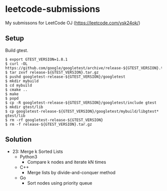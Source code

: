 leetcode-submissions
===

My submissons for LeetCode OJ (https://leetcode.com/ysk24ok/)

## Setup

Build gtest.

```console
$ export GTEST_VERSION=1.8.1
$ curl -OL https://github.com/google/googletest/archive/release-${GTEST_VERSION}.tar.gz
$ tar zxvf release-${GTEST_VERSION}.tar.gz
$ pushd googletest-release-${GTEST_VERSION}/googletest
$ mkdir mybuild
$ cd mybuild
$ cmake ..
$ make
$ popd
$ cp -R googletest-release-${GTEST_VERSION}/googletest/include gtest
$ mkdir gtest/lib
$ cp googletest-release-${GTEST_VERSION}/googletest/mybuild/libgtest* gtest/lib
$ rm -rf googletest-release-${GTEST_VERSION}
$ rm -f release-${GTEST_VERSION}.tar.gz
```

## Solution

* 23: Merge k Sorted Lists
  - Python3
    + Compare k nodes and iterate kN times
  - C++
    + Merge lists by divide-and-conquer method
  - Go
    + Sort nodes using priority queue
